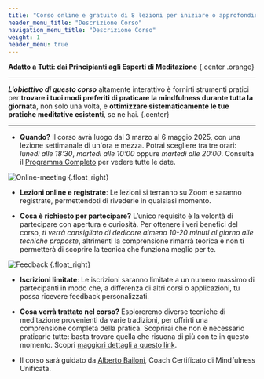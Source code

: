 ```yaml
---
title: "Corso online e gratuito di 8 lezioni per iniziare o approfondire la tua pratica di meditazione"
header_menu_title: "Descrizione Corso"
navigation_menu_title: "Descrizione Corso"
weight: 1
header_menu: true
---
```


**Adatto a Tutti: dai Principianti agli Esperti di Meditazione**
{.center .orange}

--- 
**_L'obiettivo di questo corso_** altamente interattivo è fornirti strumenti pratici per **trovare i tuoi modi preferiti di praticare la mindfulness durante tutta la giornata**, non solo una volta, e **ottimizzare sistematicamente le tue pratiche meditative esistenti**, se ne hai.
{.center}

---

[//]: # (![Calendar]&#40;/images/calendar-checkmark-icon.png&#41;)

[//]: # ({.float_right})
- **Quando?** Il corso avrà luogo dal 3 marzo al 6 maggio 2025, con una lezione settimanale di un'ora e mezza. Potrai scegliere tra tre orari: _lunedì alle 18:30_, _martedì alle 10:00_ oppure _martedì alle 20:00_. Consulta il [Programma Completo](#programma-dettagliato-del-corso) per vedere tutte le date.



![Online-meeting](/images/online-meeting.png)
{.float_right}
- **Lezioni online e registrate**: Le lezioni si terranno su Zoom e saranno registrate, permettendoti di rivederle in qualsiasi momento.


- **Cosa è richiesto per partecipare?** L’unico requisito è la volontà di partecipare con apertura e curiosità. Per ottenere i veri benefici del corso, *ti verrà consigliato di dedicare almeno 10-20 minuti al giorno alle tecniche proposte*, altrimenti la comprensione rimarrà teorica e non ti permetterà di scoprire la tecnica che funziona meglio per te.


![Feedback](/images/feedback.png)
{.float_right}
- **Iscrizioni limitate**: Le iscrizioni saranno limitate a un numero massimo di partecipanti in modo che, a differenza di altri corsi o applicazioni, tu possa ricevere feedback personalizzati.


- **Cosa verrà trattato nel corso?** Esploreremo diverse tecniche di meditazione provenienti da varie tradizioni, per offrirti una comprensione completa della pratica. Scoprirai che non è necessario praticarle tutte: basta trovare quella che risuona di più con te in questo momento. Scopri [maggiori dettagli a questo link](#cosa-imparerai).


- Il corso sarà guidato da [Alberto Bailoni](#la-guida-del-corso), Coach Certificato di Mindfulness Unificata.
